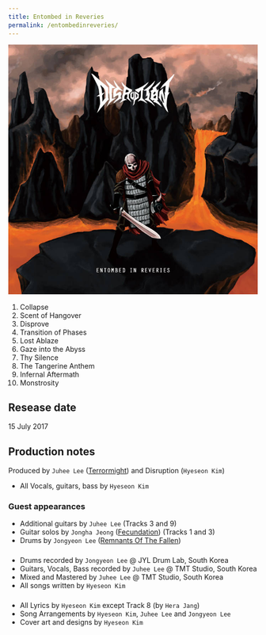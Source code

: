 ```yaml
---
title: Entombed in Reveries
permalink: /entombedinreveries/
---
```

![cover](/ent_cover.jpg)
1. Collapse
2. Scent of Hangover
3. Disprove
4. Transition of Phases
5. Lost Ablaze
6. Gaze into the Abyss
7. Thy Silence
8. The Tangerine Anthem
9. Infernal Aftermath
10. Monstrosity

## Resease date
15 July 2017

 
## Production notes
Produced by `Juhee Lee` ([Terrormight](https://www.metal-archives.com/bands/Terrormight/3540290935)) and Disruption (`Hyeseon Kim`)

- All Vocals, guitars, bass by `Hyeseon Kim` 


### Guest appearances
- Additional guitars by `Juhee Lee` (Tracks 3 and 9)
- Guitar solos by `Jongha Jeong` ([Fecundation](https://www.metal-archives.com/bands/Fecundation/3540394170)) (Tracks 1 and 3)
- Drums by `Jongyeon Lee` ([Remnants Of The Fallen](https://www.metal-archives.com/bands/Remnants_of_the_Fallen/3540331909))

### 
- Drums recorded by `Jongyeon Lee` @ JYL Drum Lab, South Korea
- Guitars, Vocals, Bass recorded by `Juhee Lee` @ TMT Studio, South Korea
- Mixed and Mastered by `Juhee Lee` @ TMT Studio, South Korea
- All songs written by `Hyeseon Kim`

###
- All Lyrics by `Hyeseon Kim` except Track 8 (by `Hera Jang`)
- Song Arrangements by `Hyeseon Kim`, `Juhee Lee` and `Jongyeon Lee`
- Cover art and designs by `Hyeseon Kim`
